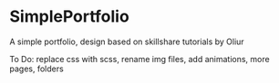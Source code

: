 # SimplePortfolio
A simple portfolio, design based on skillshare tutorials by Oliur

To Do:
replace css with scss,
rename img files,
add animations,
more pages,
folders
